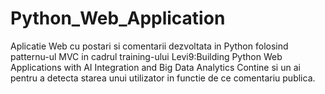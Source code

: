 # Python_Web_Application
Aplicatie Web cu postari si comentarii dezvoltata in Python folosind patternu-ul MVC in cadrul training-ului Levi9:Building Python Web Applications with AI Integration and Big Data Analytics
Contine si un ai pentru a detecta starea unui utilizator in functie de ce comentariu publica.

